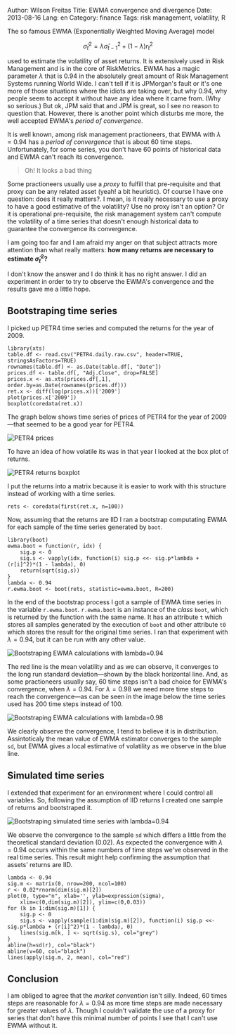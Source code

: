 Author: Wilson Freitas
Title: EWMA convergence and divergence 
Date: 2013-08-16
Lang: en
Category: finance
Tags: risk management, volatility, R


The so famous EWMA (Exponentially Weighted Moving Average) model

$$
\hat\sigma^2_t = \lambda\hat\sigma^2_{t-1} + (1 - \lambda)r^2_t
$$

used to estimate the volatility of asset returns.
It is extensively used in Risk Management and is in the core of RiskMetrics.
EWMA has a magic parameter $\lambda$ that is $0.94$ in the absolutely great amount of Risk Management Systems running World Wide.
I can't tell if it is JPMorgan's fault or it's one more of those situations where the idiots are taking over, but why $0.94$, why people seem to accept it without have any idea where it came from. (Why so serious.)
But ok, JPM said that and JPM is great, so I see no reason to question that.
However, there is another point which disturbs me more, the well accepted EWMA's *period of convergence*.

It is well known, among risk management practioneers, that EWMA with $\lambda=0.94$ has a *period of convergence* that is about 60 time steps.
Unfortunately, for some series, you don't have 60 points of historical data and EWMA can't reach its convergence.

> Oh! It looks a bad thing

Some practioneers usually use a *proxy* to fulfill that pre-requisite and that proxy can be any related asset (yeah! a bit heuristic).
Of course I have one question: does it really matters?.
I mean, is it really necessary to use a proxy to have a good estimative of the volatility?
Use no proxy isn't an option?
Or it is operational pre-requisite, the risk management system can't compute the volatility of a time series that doesn't enough historical data to guarantee the convergence its convergence.

I am going too far and I am afraid my anger on that subject attracts more attention than what really matters: **how many returns are necessary to estimate $\hat\sigma^2_t$?**

I don't know the answer and I do think it has no right answer.
I did an experiment in order to try to observe the EWMA's convergence and the results gave me a little hope.

## Bootstraping time series

I picked up PETR4 time series and computed the returns for the year of 2009.

```{r}
library(xts)
table.df <- read.csv("PETR4.daily.raw.csv", header=TRUE, stringsAsFactors=TRUE)
rownames(table.df) <- as.Date(table.df[, "Date"])
prices.df <- table.df[, "Adj.Close", drop=FALSE]
prices.x <- as.xts(prices.df[,1], order.by=as.Date(rownames(prices.df)))
ret.x <- diff(log(prices.x))['2009']
plot(prices.x['2009'])
boxplot(coredata(ret.x))
```

The graph below shows time series of prices of PETR4 for the year of 2009—that seemed to be a good year for PETR4.

![PETR4 prices]({filename}img/prices.png)

To have an idea of how volatile its was in that year I looked at the box plot of returns.

![PETR4 returns boxplot]({filename}img/boxplot.png)

I put the returns into a matrix because it is easier to work with this structure instead of working with a time series.

```{r}
rets <- coredata(first(ret.x, n=100))
```

Now, assuming that the returns are IID I ran a bootstrap computating EWMA for each sample of the time series generated by `boot`.

```{r}
library(boot)
ewma.boot = function(r, idx) {
	sig.p <- 0
	sig.s <- vapply(idx, function(i) sig.p <<- sig.p*lambda + (r[i]^2)*(1 - lambda), 0)
	return(sqrt(sig.s))
}
lambda <- 0.94
r.ewma.boot <- boot(rets, statistic=ewma.boot, R=200)
```

In the end of the bootstrap process I got a sample of EWMA time series in the variable `r.ewma.boot`.
`r.ewma.boot` is an instance of the *class* `boot`, which is returned by the function with the same name.
It has an attribute `t` which stores all samples generated by the execution of `boot` and other attribute `t0` which stores the result for the original time series.
I ran that experiment with $\lambda=0.94$, but it can be run with any other value.

![Bootstraping EWMA calculations with lambda=0.94]({filename}img/bootstrap-lambda94.png)

The red line is the mean volatility and as we can observe, it converges to the long run standard deviation—shown by the black horizontal line.
And, as some practioneers usually say, 60 time steps isn't a bad choice for EWMA's convergence, when $\lambda=0.94$.
For $\lambda=0.98$ we need more time steps to reach the convergence—as can be seen in the image below the time series used has 200 time steps instead of 100.

![Bootstraping EWMA calculations with lambda=0.98]({filename}img/bootstrap-lambda98.png)

We clearly observe the convergence, I tend to believe it is in distribution.
Assintoticaly the mean value of EWMA estimator converges to the sample `sd`, but EWMA gives a local estimative of volatility as we observe in the blue line.


## Simulated time series

I extended that experiment for an environment where I could control all variables.
So, following the assumption of IID returns I created one sample of returns and bootstraped it.

![Bootstraping simulated time series with lambda=0.94]({filename}img/bootstrap-lambda94-sim.png)

We observe the convergence to the sample `sd` which differs a little from the theoretical standard deviation (0.02).
As expected the convergence with $\lambda=0.94$ occurs within the same numbers of time steps we've observed in the real time series.
This result might help confirming the assumption that assets' returns are IID.

	lambda <- 0.94
	sig.m <- matrix(0, nrow=200, ncol=100)
	r <- 0.02*rnorm(dim(sig.m)[2])
	plot(0, type="n", xlab='', ylab=expression(sigma), 
		xlim=c(0,dim(sig.m)[2]), ylim=c(0,0.03))
	for (k in 1:dim(sig.m)[1]) {
		sig.p <- 0
		sig.s <- vapply(sample(1:dim(sig.m)[2]), function(i) sig.p <<- sig.p*lambda + (r[i]^2)*(1 - lambda), 0)
		lines(sig.m[k, ] <- sqrt(sig.s), col="grey")
	}
	abline(h=sd(r), col="black")
	abline(v=60, col="black")
	lines(apply(sig.m, 2, mean), col="red")


## Conclusion

I am obliged to agree that the *market convention* isn't silly.
Indeed, 60 times steps are reasonable for $\lambda=0.94$ as more time steps are made necessary for greater values of $\lambda$.
Though I couldn't validate the use of a proxy for series that don't have this minimal number of points I see that I can't use EWMA without it.

